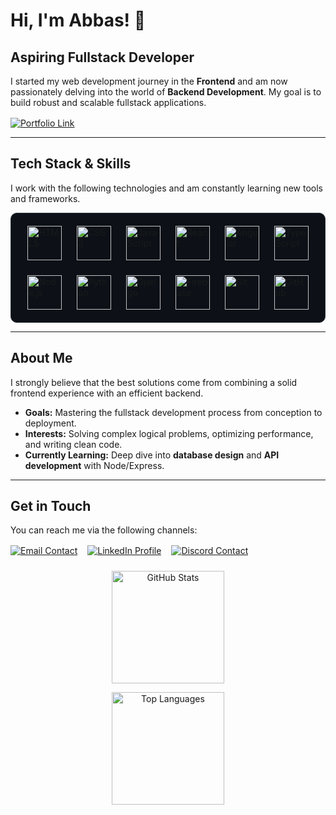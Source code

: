 # Hi, I'm Abbas! 👋

## Aspiring Fullstack Developer

I started my web development journey in the **Frontend** and am now passionately delving into the world of **Backend Development**. My goal is to build robust and scalable fullstack applications.

<div style="margin-top: 16px;">
  <a href="https://abbas-el-mahmoud.com/" target="_blank">
    <img src="https://img.shields.io/badge/My_Portfolio-222222?style=for-the-badge&logo=About.me&logoColor=white" alt="Portfolio Link" />
  </a>
</div>

---

## Tech Stack & Skills

I work with the following technologies and am constantly learning new tools and frameworks.

<div style="display: flex; flex-wrap: wrap; gap: 24px; justify-content: center; background-color: #0d1117; padding: 20px; border-radius: 10px; border: 1px solid #30363d;">
  <img src="https://cdn.jsdelivr.net/gh/devicons/devicon/icons/html5/html5-original.svg" alt="HTML5" width="55" height="55" />
  <img src="https://cdn.jsdelivr.net/gh/devicons/devicon/icons/css3/css3-original.svg" alt="CSS3" width="55" height="55" />
  <img src="https://cdn.jsdelivr.net/gh/devicons/devicon/icons/javascript/javascript-original.svg" alt="JavaScript" width="55" height="55" />
  <img src="https://cdn.jsdelivr.net/gh/devicons/devicon/icons/react/react-original.svg" alt="React" width="55" height="55" />
  <img src="https://cdn.jsdelivr.net/gh/devicons/devicon/icons/angularjs/angularjs-original.svg" alt="Angular" width="55" height="55" />
  <img src="https://cdn.jsdelivr.net/gh/devicons/devicon/icons/typescript/typescript-original.svg" alt="TypeScript" width="55" height="55" />
  <img src="https://cdn.jsdelivr.net/gh/devicons/devicon/icons/nodejs/nodejs-original.svg" alt="Node.js" width="55" height="55" />
  <img src="https://cdn.jsdelivr.net/gh/devicons/devicon/icons/python/python-original.svg" alt="Python" width="55" height="55" />
  <img src="https://cdn.jsdelivr.net/gh/devicons/devicon/icons/django/django-plain.svg" alt="Django" width="55" height="55" />
  <img src="https://cdn.jsdelivr.net/gh/devicons/devicon/icons/firebase/firebase-plain.svg" alt="Firebase" width="55" height="55" />
  <img src="https://cdn.jsdelivr.net/gh/devicons/devicon/icons/git/git-original.svg" alt="Git" width="55" height="55" />
  <img src="https://cdn.jsdelivr.net/gh/devicons/devicon/icons/github/github-original.svg" alt="GitHub" width="55" height="55" />
</div>


---

## About Me

I strongly believe that the best solutions come from combining a solid frontend experience with an efficient backend.

* **Goals:** Mastering the fullstack development process from conception to deployment.
* **Interests:** Solving complex logical problems, optimizing performance, and writing clean code.
* **Currently Learning:** Deep dive into **database design** and **API development** with Node/Express.
---

## Get in Touch

You can reach me via the following channels:

<div style="margin-top: 16px; display: flex; gap: 16px;"> <a href="mailto:abbas-el-mahmoud@hotmail.com"> <img src="https://img.shields.io/badge/Email-D14836?style=for-the-badge&logo=gmail&logoColor=white" alt="Email Contact" /> </a> <a href="https://www.linkedin.com/in/abbas-el-mahmoud/"> <img src="https://img.shields.io/badge/LinkedIn-0A66C2?style=for-the-badge&logo=linkedin&logoColor=white" alt="LinkedIn Profile" /> </a> <a href="https://discord.com/users/452240519871856650"> <img src="https://img.shields.io/badge/Discord-5865F2?style=for-the-badge&logo=discord&logoColor=white" alt="Discord Contact" /> </a> </div>



<div style="margin-top: 24px;">
<p align="center">
  <img src="https://github-readme-stats.vercel.app/api?username=AbbasEl11&show_icons=true&theme=github_dark&hide_border=true&bg_color=0d1117&title_color=58a6ff&icon_color=58a6ff" alt="GitHub Stats" height="180"/>
</p>

<p align="center">
  <img src="https://github-readme-stats.vercel.app/api/top-langs/?username=AbbasEl11&layout=compact&theme=github_dark&hide_border=true&bg_color=0d1117&title_color=58a6ff" alt="Top Languages" height="180"/>
</p>
</div>
